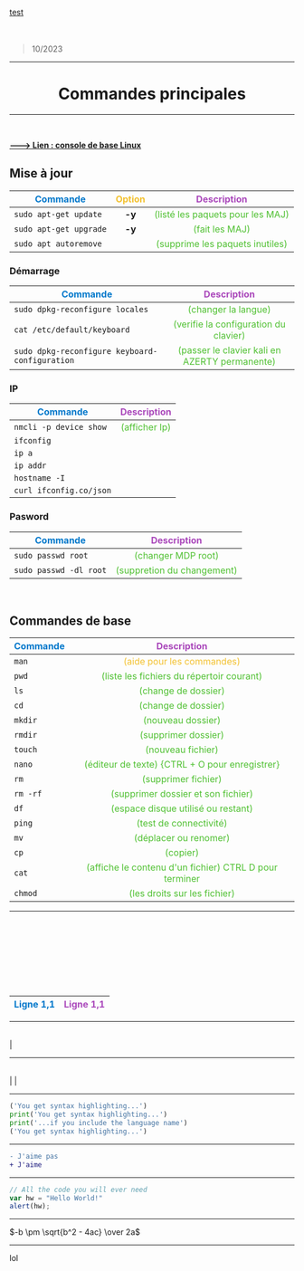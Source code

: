 [test](#commandes-de-base)
<br><br><br>
>10/2023

<hr style="border-color:#f3c12f;">
<center><h1> Commandes principales </h1></center>
<hr style="border-color:#f3c12f">

<br>

[<b>---> Lien : console de base Linux</b>](https://doc.ubuntu-fr.org/tutoriel/console_commandes_de_base)

## Mise à jour

|  <center><span style="color:#0278cb">Commande</span></center>  | <span style="color:#f3c12f">Option</span>  |  <span style="color:#aa48bb">Description</span>  |
|--------|:--------:|:--------:
|  `sudo apt-get update` | **-y** |  <span style="color:#4fc031">(listé les paquets pour les MAJ)</span>  |
|  `sudo apt-get upgrade` |   **-y** |  <span style="color:#4fc031">(fait les MAJ)</span>  |
|  `sudo apt autoremove` | |  <span style="color:#4fc031">(supprime les paquets inutiles)</span>

### Démarrage

|  <center><span style="color:#0278cb">Commande</span></center>  |  <span style="color:#aa48bb">Description</span>  |
|--------|:--------:
|  `sudo dpkg-reconfigure locales`  |  <span style="color:#4fc031">(changer la langue)</span>  |
|  `cat /etc/default/keyboard` |  <span style="color:#4fc031">(verifie la configuration du clavier)</span>
|  `sudo dpkg-reconfigure keyboard-configuration` | <span style="color:#4fc031">(passer le clavier kali en AZERTY permanente)</span>

### IP

|  <center><span style="color:#0278cb">Commande</span></center>  |  <span style="color:#aa48bb">Description</span>  |
|--------|:--------:
|  `nmcli -p device show` | <span style="color:#4fc031">(afficher Ip)</span>  |
|  `ifconfig`  |
|  `ip a`   |
|  `ip addr`   |
|  `hostname -I`  |
|  `curl ifconfig.co/json`|

### Pasword

|  <center><span style="color:#0278cb">Commande</span></center>  |  <span style="color:#aa48bb">Description</span>  |
|--------|:--------:
|  `sudo passwd root` | <span style="color:#4fc031">(changer MDP root)</span>  |
|  `sudo passwd -dl root`  |  <span style="color:#4fc031">(suppretion du changement)</span>

<br>

## Commandes de base

|  <center><span style="color:#0278cb">Commande</span></center>  |  <span style="color:#aa48bb">Description</span>  |
|--------|:--------:
|  `man` |  <span style="color:#f3c12f">(aide pour les commandes)</span>
|  `pwd`  |  <span style="color:#4fc031">(liste les fichiers du répertoir courant)</span>
|  `ls`  |  <span style="color:#4fc031">(change de dossier)</span>
|  `cd`  |  <span style="color:#4fc031">(change de dossier)</span>
|  `mkdir`  |  <span style="color:#4fc031">(nouveau dossier)</span>
|  `rmdir`  |  <span style="color:#4fc031">(supprimer dossier)</span>
|  `touch`  |  <span style="color:#4fc031">(nouveau fichier)</span>
|  `nano`   |  <span style="color:#4fc031">(éditeur de texte) {CTRL + O pour enregistrer}</span>
|  `rm`  |  <span style="color:#4fc031">(supprimer fichier)</span>
|  `rm -rf` |  <span style="color:#4fc031">(supprimer dossier et son fichier)</span>
|  `df`  |  <span style="color:#4fc031">(espace disque utilisé ou restant)</span>
|  `ping`   |  <span style="color:#4fc031">(test de connectivité)</span>
|  `mv`  |  <span style="color:#4fc031">(déplacer ou renomer)</span>
|  `cp`  |  <span style="color:#4fc031">(copier)</span>
|  `cat` |  <span style="color:#4fc031">(affiche le contenu d'un fichier) CTRL D pour terminer</span>
|  `chmod`  |  <span style="color:#4fc031">(les droits sur les fichier)</span>

***

<br><br><br><br><br><br><br>

|<span style="color:#0278cb">Ligne 1,1</span>|<span style="color:#aa48bb">Ligne 1,1</span>   
-|-

***

|  |   |   |   |
---|---|---|-:
|   

***

| | | | |
--|-|-|-
|
| 

***

```python
('You get syntax highlighting...')
print('You get syntax highlighting...')
print('...if you include the language name')
('You get syntax highlighting...')
```
***

```diff
- J'aime pas
+ J'aime
```

***

```javascript
// All the code you will ever need 
var hw = "Hello World!"
alert(hw);
```

***

$-b \pm \sqrt{b^2 - 4ac} \over 2a$

***

lol
